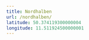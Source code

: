 ```yaml
---
title: Nordhalben
url: /nordhalben/
latitude: 50.374119300000004
longitude: 11.511924500000001
---
```

